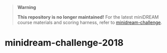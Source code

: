 > **Warning**
> 
> **This repository is no longer maintained!** For the latest miniDREAM course materials and scoring harness, refer to [minidream-challenge](https://github.com/mc2-center/minidream-challenge).

# minidream-challenge-2018
